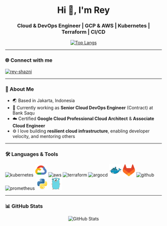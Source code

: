 <h1 align="center">Hi 👋, I'm Rey</h1>
<h3 align="center">Cloud & DevOps Engineer | GCP & AWS | Kubernetes | Terraform | CI/CD</h3>

<p align="center">
  <a href="https://github-readme-stats.vercel.app/api/top-langs?username=reyshazni&show_icons=true&locale=en&layout=compact">
    <img src="https://github-readme-stats.vercel.app/api/top-langs?username=reyshazni&show_icons=true&locale=en&layout=compact" alt="Top Langs" />
  </a>
</p>

---

### 🌐 Connect with me
<p>
  <a href="https://linkedin.com/in/rey-shazni" target="blank">
    <img align="center" src="https://raw.githubusercontent.com/rahuldkjain/github-profile-readme-generator/master/src/images/icons/Social/linked-in-alt.svg" alt="rey-shazni" height="30" width="40" />
  </a>
</p>

---

### 💼 About Me

- 🌏 Based in Jakarta, Indonesia  
- 🔧 Currently working as **Senior Cloud DevOps Engineer** (Contract) at Bank Saqu  
- ☁️ Certified **Google Cloud Professional Cloud Architect** & **Associate Cloud Engineer**  
- ⚙️ I love building **resilient cloud infrastructure**, enabling developer velocity, and mentoring others

---

### 🛠️ Languages & Tools

<!-- Use icons to reflect tools from your latest CV -->
<p align="left">
  <img src="https://www.vectorlogo.zone/logos/kubernetes/kubernetes-icon.svg" alt="kubernetes" width="40" />
  <img src="https://raw.githubusercontent.com/devicons/devicon/master/icons/googlecloud/googlecloud-original.svg" alt="gcp" width="40"/>
  <img src="https://www.vectorlogo.zone/logos/amazon_aws/amazon_aws-icon.svg" alt="aws" width="40"/>
  <img src="https://www.vectorlogo.zone/logos/terraformio/terraformio-icon.svg" alt="terraform" width="40"/>
  <img src="https://www.vectorlogo.zone/logos/argoprojio/argoprojio-icon.svg" alt="argocd" width="40"/>
  <img src="https://raw.githubusercontent.com/devicons/devicon/master/icons/docker/docker-original.svg" alt="docker" width="40"/>
  <img src="https://raw.githubusercontent.com/devicons/devicon/master/icons/gitlab/gitlab-original.svg" alt="gitlab" width="40"/>
  <img src="https://www.vectorlogo.zone/logos/github/github-icon.svg" alt="github" width="40"/>
  <img src="https://www.vectorlogo.zone/logos/prometheusio/prometheusio-icon.svg" alt="prometheus" width="40"/>
  <img src="https://raw.githubusercontent.com/devicons/devicon/master/icons/python/python-original.svg" alt="python" width="40"/>
  <img src="https://raw.githubusercontent.com/devicons/devicon/master/icons/go/go-original.svg" alt="go" width="40"/>
</p>

---

### 📊 GitHub Stats

<p align="center">
  <img src="https://github-readme-stats.vercel.app/api?username=reyshazni&show_icons=true&theme=default" alt="GitHub Stats" />
</p>
